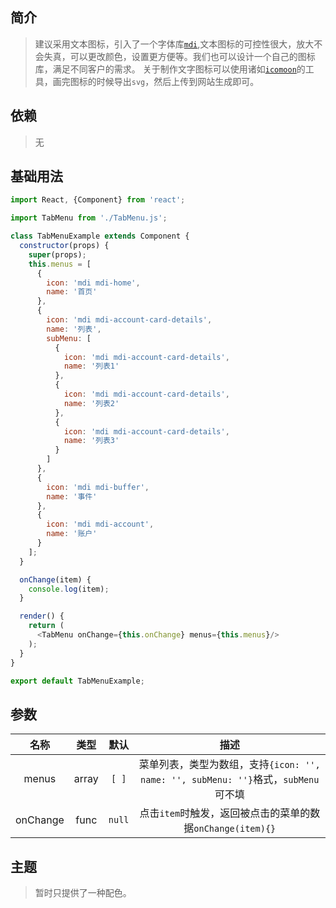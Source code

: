 ## 简介
>建议采用文本图标，引入了一个字体库[`mdi`](https://github.com/Templarian/MaterialDesign),文本图标的可控性很大，放大不会失真，可以更改颜色，设置更方便等。我们也可以设计一个自己的图标库，满足不同客户的需求。
关于制作文字图标可以使用诸如[`icomoon`](https://icomoon.io/)的工具，画完图标的时候导出`svg`，然后上传到网站生成即可。

## 依赖
> 无

## 基础用法
```js
import React, {Component} from 'react';

import TabMenu from './TabMenu.js';

class TabMenuExample extends Component {
  constructor(props) {
    super(props);
    this.menus = [
      {
        icon: 'mdi mdi-home',
        name: '首页'
      }, 
      {
        icon: 'mdi mdi-account-card-details',
        name: '列表',
        subMenu: [
          {
            icon: 'mdi mdi-account-card-details',
            name: '列表1'
          },
          {
            icon: 'mdi mdi-account-card-details',
            name: '列表2'
          },
          {
            icon: 'mdi mdi-account-card-details',
            name: '列表3'
          }
        ]
      }, 
      {
        icon: 'mdi mdi-buffer',
        name: '事件'
      }, 
      {
        icon: 'mdi mdi-account',
        name: '账户'
      }
    ];
  }

  onChange(item) {
    console.log(item);
  }

  render() {
    return (
      <TabMenu onChange={this.onChange} menus={this.menus}/>
    );
  }
}

export default TabMenuExample;
```

## 参数
| 名称 | 类型 | 默认 | 描述 |
|:-------------:|:---------------:|:-------------:|:-------------:|
|menus|array|`[ ]`|菜单列表，类型为数组，支持`{icon: '', name: '', subMenu: ''}`格式，`subMenu`可不填|
|onChange|func|`null`|点击`item`时触发，返回被点击的菜单的数据`onChange(item){}`|

## 主题
> 暂时只提供了一种配色。